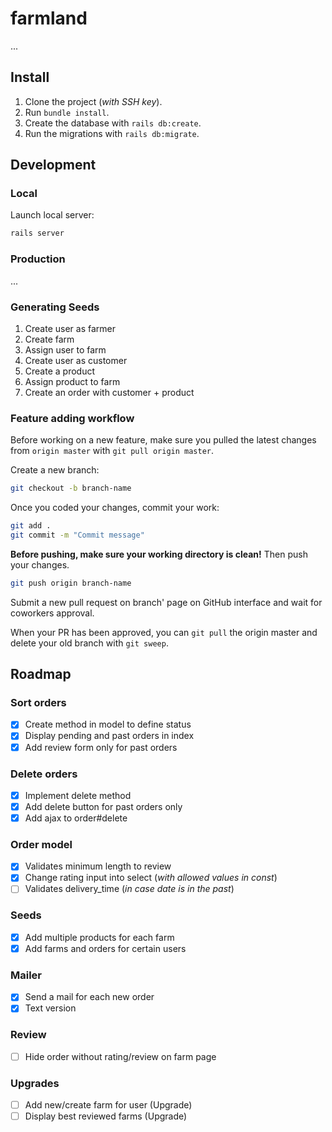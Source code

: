 # farmland

...

## Install

1. Clone the project (*with SSH key*).
2. Run `bundle install`.
3. Create the database with `rails db:create`.
4. Run the migrations with `rails db:migrate`.

## Development

### Local

Launch local server:
```sh
rails server
```

### Production

...

### Generating Seeds

1. Create user as farmer
2. Create farm
3. Assign user to farm
4. Create user as customer
5. Create a product
6. Assign product to farm
7. Create an order with customer + product

### Feature adding workflow

Before working on a new feature, make sure you pulled the latest changes from `origin master` with `git pull origin master`.

Create a new branch:
```sh
git checkout -b branch-name
```

Once you coded your changes, commit your work:
```sh
git add .
git commit -m "Commit message"
```

**Before pushing, make sure your working directory is clean!** Then push your changes.

```sh
git push origin branch-name
```

Submit a new pull request on branch' page on GitHub interface and wait for coworkers approval.

When your PR has been approved, you can `git pull` the origin master and delete your old branch with `git sweep`.

## Roadmap

### Sort orders

- [x] Create method in model to define status
- [x] Display pending and past orders in index
- [x] Add review form only for past orders

### Delete orders

- [x] Implement delete method
- [x] Add delete button for past orders only
- [x] Add ajax to order#delete

### Order model
- [x] Validates minimum length to review
- [x] Change rating input into select (*with allowed values in const*)
- [ ] Validates delivery_time (*in case date is in the past*)

### Seeds

- [x] Add multiple products for each farm
- [x] Add farms and orders for certain users

### Mailer
  - [x] Send a mail for each new order
  - [x] Text version

### Review
- [ ] Hide order without rating/review on farm page

### Upgrades

  - [ ] Add new/create farm for user (Upgrade)
  - [ ] Display best reviewed farms (Upgrade)
